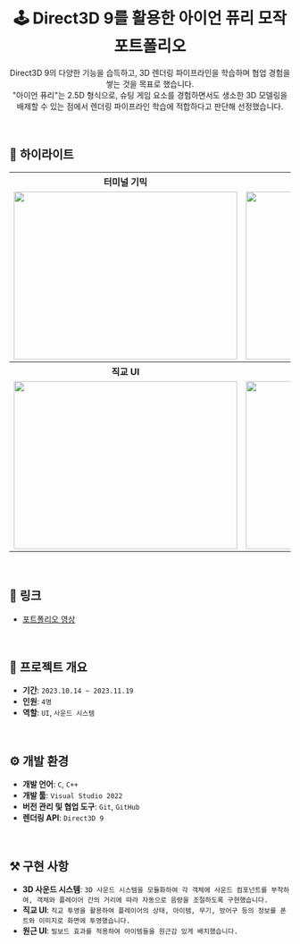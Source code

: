 <h1 align="center">🕹️ Direct3D 9를 활용한 아이언 퓨리 모작 포트폴리오</h1>
<p align="center">
   Direct3D 9의 다양한 기능을 습득하고, 3D 렌더링 파이프라인을 학습하며 협업 경험을 쌓는 것을 목표로 했습니다. <br>
   "아이언 퓨리"는 2.5D 형식으로, 슈팅 게임 요소를 경험하면서도 생소한 3D 모델링을 배제할 수 있는 점에서 렌더링 파이프라인 학습에 적합하다고 판단해 선정했습니다.
</p>

<br>

## 🌟 하이라이트

<table>
  <tr>
    <th style="text-align:center">터미널 기믹</th>
    <th style="text-align:center">엘레베이터 기믹</th>
  </tr>
  <tr>
    <td style="text-align:center">
      <img src="https://github.com/user-attachments/assets/c0adf57c-a44c-485b-a0aa-c139ca9fe4c3" width="400" height="300">
    </td>
    <td style="text-align:center">
      <img src="https://github.com/user-attachments/assets/1befe0ed-a5df-42be-ad08-faa5c5065cfb" width="400" height="300">
    </td>
  </tr>
  <tr>
    <th style="text-align:center">직교 UI</th>
    <th style="text-align:center">원근 UI</th>
  </tr>
  <tr>
    <td style="text-align:center">
      <img src="https://github.com/user-attachments/assets/b8f98b69-3ec0-4e3a-9554-1f894935ad97" width="400" height="300">
    </td>
    <td style="text-align:center">
      <img src="https://github.com/user-attachments/assets/d4d6aaa1-32e5-44e3-92ae-f365e49fafce" width="400" height="300">
    </td>
  </tr>
</table>

<br>

## 🔗 링크
- [포트폴리오 영상](https://youtu.be/eDX4UGlbLdY)

<br>

## 📜 프로젝트 개요
- **기간**: `2023.10.14 ~ 2023.11.19`
- **인원**: `4명`
- **역할**: `UI`, `사운드 시스템`

<br>

## ⚙️ 개발 환경
- **개발 언어**: `C`, `C++`
- **개발 툴**: `Visual Studio 2022` 
- **버전 관리 및 협업 도구**: `Git`, `GitHub`
- **렌더링 API**: `Direct3D 9`

<br>

## ⚒️ 구현 사항
- **3D 사운드 시스템**: `3D 사운드 시스템을 모듈화하여 각 객체에 사운드 컴포넌트를 부착하여, 객체와 플레이어 간의 거리에 따라 자동으로 음량을 조절하도록 구현했습니다.`
- **직교 UI**: `직교 투영을 활용하여 플레이어의 상태, 아이템, 무기, 방어구 등의 정보를 폰트와 이미지로 화면에 투영했습니다.`
- **원근 UI**: `빌보드 효과를 적용하여 아이템들을 원근감 있게 배치했습니다.`

